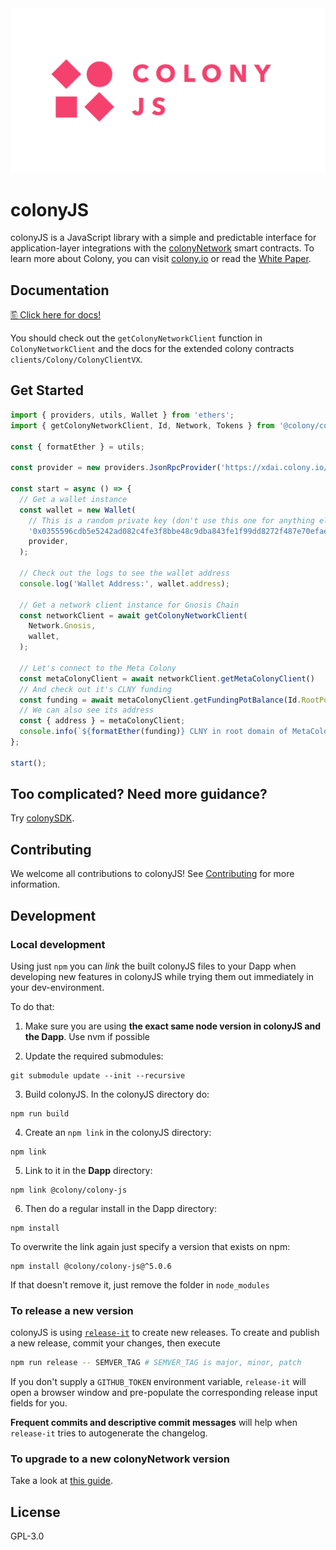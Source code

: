 <div align="center">
  <img src="https://raw.githubusercontent.com/JoinColony/brand/v1.0.0/logo_js.svg" width="600" />
</div>

# colonyJS

colonyJS is a JavaScript library with a simple and predictable interface for application-layer integrations with the [colonyNetwork](https://github.com/JoinColony/colonyNetwork) smart contracts. To learn more about Colony, you can visit [colony.io](https://colony.io/) or read the [White Paper](https://colony.io/whitepaper.pdf).

## Documentation

[🖺 Click here for docs!](https://docs.colony.io/colonyjs)

You should check out the `getColonyNetworkClient` function in `ColonyNetworkClient` and the docs for the extended colony contracts `clients/Colony/ColonyClientVX`.

## Get Started

```typescript
import { providers, utils, Wallet } from 'ethers';
import { getColonyNetworkClient, Id, Network, Tokens } from '@colony/colony-js';

const { formatEther } = utils;

const provider = new providers.JsonRpcProvider('https://xdai.colony.io/rpc/');

const start = async () => {
  // Get a wallet instance
  const wallet = new Wallet(
    // This is a random private key (don't use this one for anything else and _definitely_ do not send valuables to the corresponding address)
    '0x0355596cdb5e5242ad082c4fe3f8bbe48c9dba843fe1f99dd8272f487e70efae',
    provider,
  );

  // Check out the logs to see the wallet address
  console.log('Wallet Address:', wallet.address);

  // Get a network client instance for Gnosis Chain
  const networkClient = await getColonyNetworkClient(
    Network.Gnosis,
    wallet,
  );

  // Let's connect to the Meta Colony
  const metaColonyClient = await networkClient.getMetaColonyClient()
  // And check out it's CLNY funding
  const funding = await metaColonyClient.getFundingPotBalance(Id.RootPot, Tokens.Gnosis.CLNY);
  // We can also see its address
  const { address } = metaColonyClient;
  console.info(`${formatEther(funding)} CLNY in root domain of MetaColony with address: ${address}`);
};

start();
```

## Too complicated? Need more guidance?

Try [colonySDK](https://github.com/JoinColony/colonySDK).

## Contributing

We welcome all contributions to colonyJS! See [Contributing](https://github.com/JoinColony/colonyJS/blob/master/CONTRIBUTING.md) for more information.

## Development

### Local development

Using just `npm` you can _link_ the built colonyJS files to your Dapp when developing new features in colonyJS while trying them out immediately in your dev-environment.

To do that:

1) Make sure you are using **the exact same node version in colonyJS and the Dapp**. Use nvm if possible

2) Update the required submodules:

```shell
git submodule update --init --recursive
```

3) Build colonyJS. In the colonyJS directory do:

```shell
npm run build
```

4) Create an `npm link` in the colonyJS directory:

```shell
npm link
```

5) Link to it in the **Dapp** directory:

```shell
npm link @colony/colony-js
```

6) Then do a regular install in the Dapp directory:

```shell
npm install
```

To overwrite the link again just specify a version that exists on npm:

```shell
npm install @colony/colony-js@^5.0.6
```

If that doesn't remove it, just remove the folder in `node_modules`

### To release a new version

colonyJS is using [`release-it`](https://github.com/release-it/release-it) to create new releases. To create and publish a new release, commit your changes, then execute

```bash
npm run release -- SEMVER_TAG # SEMVER_TAG is major, minor, patch
```

If you don't supply a `GITHUB_TOKEN` environment variable, `release-it` will open a browser window and pre-populate the corresponding release input fields for you.

**Frequent commits and descriptive commit messages** will help when `release-it` tries to autogenerate the changelog.

### To upgrade to a new colonyNetwork version

Take a look at [this guide](https://docs.colony.io/colonyjs/guides/upgrading-the-colonynetwork-version).

## License

GPL-3.0
